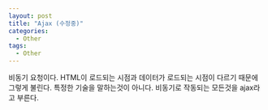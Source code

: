 ```yaml
---
layout: post
title: "Ajax (수정중)"
categories:
  - Other
tags:
  - Other
---
```


비동기 요청이다.
HTML이 로드되는 시점과 데이터가 로드되는 시점이 다르기 때문에 그렇게 불린다.
특정한 기술을 말하는것이 아니다. 비동기로 작동되는 모든것을 ajax라고 부른다.
